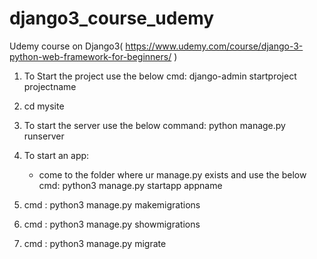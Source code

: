 # django3_course_udemy
Udemy course on Django3( https://www.udemy.com/course/django-3-python-web-framework-for-beginners/ )

1) To Start the project use the below cmd:
	django-admin startproject projectname
	
2) cd mysite

3) To start the server use the below command:
	python manage.py runserver
	
4) To start an app:
	- come to the folder where ur manage.py exists and use the below cmd:
	python3 manage.py startapp appname
	
5) cmd : python3 manage.py makemigrations

6) cmd : python3 manage.py showmigrations

7) cmd : python3 manage.py migrate
